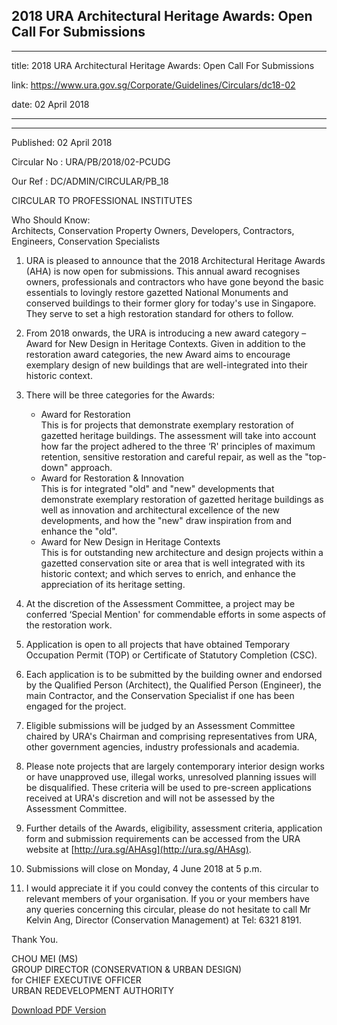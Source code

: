## 2018 URA Architectural Heritage Awards: Open Call For Submissions

---

title: 2018 URA Architectural Heritage Awards: Open Call For Submissions

link: https://www.ura.gov.sg/Corporate/Guidelines/Circulars/dc18-02

date: 02 April 2018

---

---

Published: 02 April 2018

Circular No : URA/PB/2018/02-PCUDG

Our Ref : DC/ADMIN/CIRCULAR/PB_18

CIRCULAR TO PROFESSIONAL INSTITUTES

Who Should Know:  
Architects, Conservation Property Owners, Developers, Contractors, Engineers, Conservation Specialists

1.  URA is pleased to announce that the 2018 Architectural Heritage Awards (AHA) is now open for submissions. This annual award recognises owners, professionals and contractors who have gone beyond the basic essentials to lovingly restore gazetted National Monuments and conserved buildings to their former glory for today's use in Singapore. They serve to set a high restoration standard for others to follow.

2.  From 2018 onwards, the URA is introducing a new award category – Award for New Design in Heritage Contexts. Given in addition to the restoration award categories, the new Award aims to encourage exemplary design of new buildings that are well-integrated into their historic context.

3.  There will be three categories for the Awards:

    - Award for Restoration  
      This is for projects that demonstrate exemplary restoration of gazetted heritage buildings. The assessment will take into account how far the project adhered to the three ‘R' principles of maximum retention, sensitive restoration and careful repair, as well as the "top-down" approach.
    - Award for Restoration & Innovation  
      This is for integrated "old" and "new" developments that demonstrate exemplary restoration of gazetted heritage buildings as well as innovation and architectural excellence of the new developments, and how the "new" draw inspiration from and enhance the "old".
    - Award for New Design in Heritage Contexts  
      This is for outstanding new architecture and design projects within a gazetted conservation site or area that is well integrated with its historic context; and which serves to enrich, and enhance the appreciation of its heritage setting.

4.  At the discretion of the Assessment Committee, a project may be conferred ‘Special Mention' for commendable efforts in some aspects of the restoration work.

5.  Application is open to all projects that have obtained Temporary Occupation Permit (TOP) or Certificate of Statutory Completion (CSC).

6.  Each application is to be submitted by the building owner and endorsed by the Qualified Person (Architect), the Qualified Person (Engineer), the main Contractor, and the Conservation Specialist if one has been engaged for the project.

7.  Eligible submissions will be judged by an Assessment Committee chaired by URA's Chairman and comprising representatives from URA, other government agencies, industry professionals and academia.

8.  Please note projects that are largely contemporary interior design works or have unapproved use, illegal works, unresolved planning issues will be disqualified. These criteria will be used to pre-screen applications received at URA's discretion and will not be assessed by the Assessment Committee.

9.  Further details of the Awards, eligibility, assessment criteria, application form and submission requirements can be accessed from the URA website at [http://ura.sg/AHAsg](http://ura.sg/AHAsg).

10. Submissions will close on Monday, 4 June 2018 at 5 p.m.

11. I would appreciate it if you could convey the contents of this circular to relevant members of your organisation. If you or your members have any queries concerning this circular, please do not hesitate to call Mr Kelvin Ang, Director (Conservation Management) at Tel: 6321 8191.

Thank You.

CHOU MEI (MS)  
GROUP DIRECTOR (CONSERVATION & URBAN DESIGN)  
for CHIEF EXECUTIVE OFFICER  
URBAN REDEVELOPMENT AUTHORITY

[Download PDF Version](https://www.ura.gov.sg/services/download_file.aspx?f={290097F6-F1AB-42AB-8440-176076612516})
